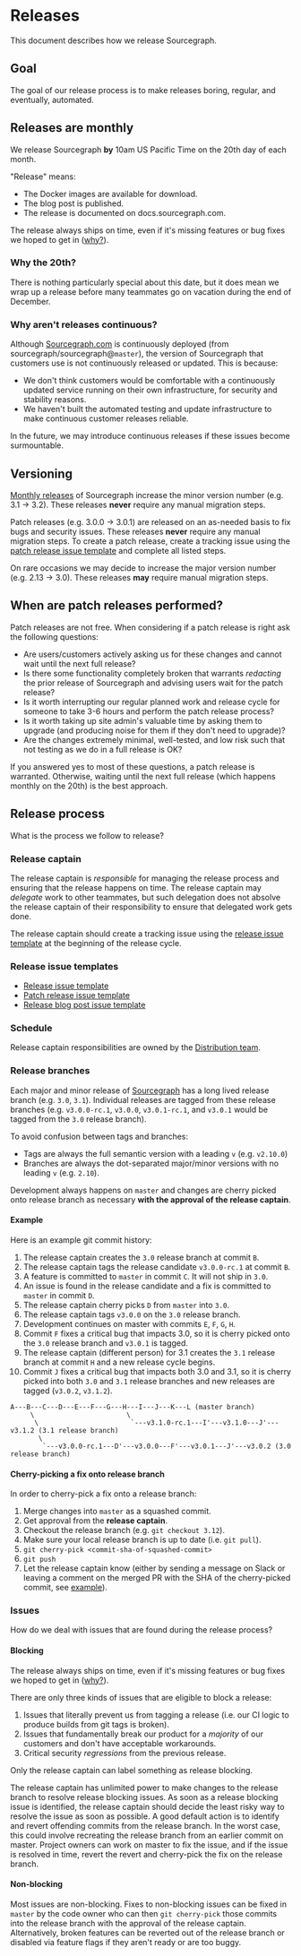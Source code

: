# Releases

<!-- TODO: split this up into an eng process doc and a semi-public when-and-why-we-release-regularly doc -->

This document describes how we release Sourcegraph.

## Goal

The goal of our release process is to make releases boring, regular, and eventually, automated.

## Releases are monthly

We release Sourcegraph **by** 10am US Pacific Time on the 20th day of each month.

"Release" means:

- The Docker images are available for download.
- The blog post is published.
- The release is documented on docs.sourcegraph.com.

The release always ships on time, even if it's missing features or bug fixes we hoped to get in ([why?](https://about.gitlab.com/2015/12/07/why-we-shift-objectives-and-not-release-dates-at-gitlab/)).

### Why the 20th?

There is nothing particularly special about this date, but it does mean we wrap up a release before many teammates go on vacation during the end of December.

### Why aren't releases continuous?

Although [Sourcegraph.com](https://sourcegraph.com) is continuously deployed (from sourcegraph/sourcegraph@`master`), the version of Sourcegraph that customers use is not continuously released or updated. This is because:

- We don't think customers would be comfortable with a continuously updated service running on their own infrastructure, for security and stability reasons.
- We haven't built the automated testing and update infrastructure to make continuous customer releases reliable.

In the future, we may introduce continuous releases if these issues become surmountable.

## Versioning

[Monthly releases](#releases-are-monthly) of Sourcegraph increase the minor version number (e.g. 3.1 -> 3.2). These releases **never** require any manual migration steps.

Patch releases (e.g. 3.0.0 -> 3.0.1) are released on an as-needed basis to fix bugs and security issues. These releases **never** require any manual migration steps. To create a patch release, create a tracking issue using the [patch release issue template](patch_release_issue_template.md) and complete all listed steps.

On rare occasions we may decide to increase the major version number (e.g. 2.13 -> 3.0). These releases **may** require manual migration steps.

## When are patch releases performed?

Patch releases are not free. When considering if a patch release is right ask the following questions:

- Are users/customers actively asking us for these changes and cannot wait until the next full release?
- Is there some functionality completely broken that warrants _redacting_ the prior release of Sourcegraph and advising users wait for the patch release?
- Is it worth interrupting our regular planned work and release cycle for someone to take 3-6 hours and perform the patch release process?
- Is it worth taking up site admin's valuable time by asking them to upgrade (and producing noise for them if they don't need to upgrade)?
- Are the changes extremely minimal, well-tested, and low risk such that not testing as we do in a full release is OK?

If you answered yes to most of these questions, a patch release is warranted. Otherwise, waiting until the next full release (which happens monthly on the 20th) is the best approach.

## Release process

What is the process we follow to release?

### Release captain

The release captain is _responsible_ for managing the release process and ensuring that the release happens on time. The release captain may _delegate_ work to other teammates, but such delegation does not absolve the release captain of their responsibility to ensure that delegated work gets done.

The release captain should create a tracking issue using the [release issue template](release_issue_template.md) at the beginning of the release cycle.

### Release issue templates

- [Release issue template](release_issue_template.md)
- [Patch release issue template](patch_release_issue_template.md)
- [Release blog post issue template](../../product/product_management/release_issue_template.md)

### Schedule

Release captain responsibilities are owned by the [Distribution team](../distribution/index.md).

### Release branches

Each major and minor release of [Sourcegraph](https://github.com/sourcegraph/sourcegraph) has a long lived release branch (e.g. `3.0`, `3.1`). Individual releases are tagged from these release branches (e.g. `v3.0.0-rc.1`, `v3.0.0`, `v3.0.1-rc.1`, and `v3.0.1` would be tagged from the `3.0` release branch).

To avoid confusion between tags and branches:

- Tags are always the full semantic version with a leading `v` (e.g. `v2.10.0`)
- Branches are always the dot-separated major/minor versions with no leading `v` (e.g. `2.10`).

Development always happens on `master` and changes are cherry picked onto release branch as necessary **with the approval of the release captain**.

#### Example

Here is an example git commit history:

1. The release captain creates the `3.0` release branch at commit `B`.
1. The release captain tags the release candidate `v3.0.0-rc.1` at commit `B`.
1. A feature is committed to `master` in commit `C`. It will not ship in `3.0`.
1. An issue is found in the release candidate and a fix is committed to `master` in commit `D`.
1. The release captain cherry picks `D` from `master` into `3.0`.
1. The release captain tags `v3.0.0` on the `3.0` release branch.
1. Development continues on master with commits `E`, `F`, `G`, `H`.
1. Commit `F` fixes a critical bug that impacts 3.0, so it is cherry picked onto the `3.0` release branch and `v3.0.1` is tagged.
1. The release captain (different person) for 3.1 creates the `3.1` release branch at commit `H` and a new release cycle begins.
1. Commit `J` fixes a critical bug that impacts both 3.0 and 3.1, so it is cherry picked into both `3.0` and `3.1` release branches and new releases are tagged (`v3.0.2`, `v3.1.2`).

```
A---B---C---D---E---F---G---H---I---J---K---L (master branch)
     \                       \
      \                       `---v3.1.0-rc.1---I'---v3.1.0---J'---v3.1.2 (3.1 release branch)
       \
        `---v3.0.0-rc.1---D'---v3.0.0---F'---v3.0.1---J'---v3.0.2 (3.0 release branch)
```

#### Cherry-picking a fix onto release branch

In order to cherry-pick a fix onto a release branch:

1. Merge changes into `master` as a squashed commit.
1. Get approval from the **release captain**.
1. Checkout the release branch (e.g. `git checkout 3.12`).
1. Make sure your local release branch is up to date (i.e. `git pull`).
1. `git cherry-pick <commit-sha-of-squashed-commit>`
1. `git push`
1. Let the release captain know (either by sending a message on Slack or leaving a comment on the merged PR with the SHA of the cherry-picked commit, see [example](https://github.com/sourcegraph/sourcegraph/pull/7753#issuecomment-575134117)).

### Issues

How do we deal with issues that are found during the release process?

#### Blocking

The release always ships on time, even if it's missing features or bug fixes we hoped to get in ([why?](https://about.gitlab.com/2015/12/07/why-we-shift-objectives-and-not-release-dates-at-gitlab/)).

There are only three kinds of issues that are eligible to block a release:

1. Issues that literally prevent us from tagging a release (i.e. our CI logic to produce builds from git tags is broken).
2. Issues that fundamentally break our product for a _majority_ of our customers and don't have acceptable workarounds.
3. Critical security _regressions_ from the previous release.

Only the release captain can label something as release blocking.

The release captain has unlimited power to make changes to the release branch to resolve release blocking issues. As soon as a release blocking issue is identified, the release captain should decide the least risky way to resolve the issue as soon as possible. A good default action is to identify and revert offending commits from the release branch. In the worst case, this could involve recreating the release branch from an earlier commit on master. Project owners can work on master to fix the issue, and if the issue is resolved in time, revert the revert and cherry-pick the fix on the release branch.

#### Non-blocking

Most issues are non-blocking. Fixes to non-blocking issues can be fixed in `master` by the code owner who can then `git cherry-pick` those commits into the release branch with the approval of the release captain. Alternatively, broken features can be reverted out of the release branch or disabled via feature flags if they aren't ready or are too buggy.
